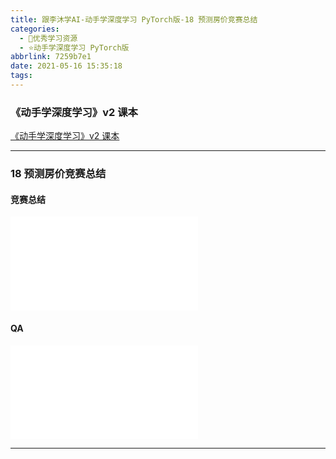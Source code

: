 ```yaml
---
title: 跟李沐学AI-动手学深度学习 PyTorch版-18 预测房价竞赛总结
categories:
  - 🌙优秀学习资源
  - ⭐动手学深度学习 PyTorch版
abbrlink: 7259b7e1
date: 2021-05-16 15:35:18
tags:
---
```


### 《动手学深度学习》v2 课本

[《动手学深度学习》v2 课本](http://zh.d2l.ai/)

***

### 18 预测房价竞赛总结

#### 竞赛总结

<iframe src="//player.bilibili.com/player.html?aid=715547166&bvid=BV15Q4y1o7vc&cid=339186268&page=1" scrolling="no" border="0" frameborder="no" framespacing="0" allowfullscreen="true"> </iframe>

<!--more-->

#### QA

<iframe src="//player.bilibili.com/player.html?aid=715547166&bvid=BV15Q4y1o7vc&cid=339188344&page=2" scrolling="no" border="0" frameborder="no" framespacing="0" allowfullscreen="true"> </iframe>

***
